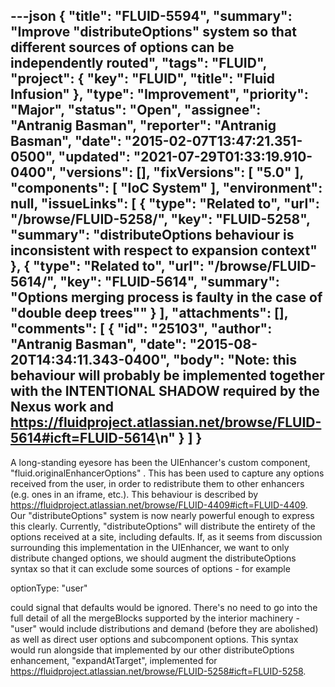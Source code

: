 ---json
{
  "title": "FLUID-5594",
  "summary": "Improve \"distributeOptions\" system so that different sources of options can be independently routed",
  "tags": "FLUID",
  "project": {
    "key": "FLUID",
    "title": "Fluid Infusion"
  },
  "type": "Improvement",
  "priority": "Major",
  "status": "Open",
  "assignee": "Antranig Basman",
  "reporter": "Antranig Basman",
  "date": "2015-02-07T13:47:21.351-0500",
  "updated": "2021-07-29T01:33:19.910-0400",
  "versions": [],
  "fixVersions": [
    "5.0"
  ],
  "components": [
    "IoC System"
  ],
  "environment": null,
  "issueLinks": [
    {
      "type": "Related to",
      "url": "/browse/FLUID-5258/",
      "key": "FLUID-5258",
      "summary": "distributeOptions behaviour is inconsistent with respect to expansion context"
    },
    {
      "type": "Related to",
      "url": "/browse/FLUID-5614/",
      "key": "FLUID-5614",
      "summary": "Options merging process is faulty in the case of \"double deep trees\""
    }
  ],
  "attachments": [],
  "comments": [
    {
      "id": "25103",
      "author": "Antranig Basman",
      "date": "2015-08-20T14:34:11.343-0400",
      "body": "Note: this behaviour will probably be implemented together with the INTENTIONAL SHADOW required by the Nexus work and <https://fluidproject.atlassian.net/browse/FLUID-5614#icft=FLUID-5614>\n"
    }
  ]
}
---
A long-standing eyesore has been the UIEnhancer's custom component, "fluid.originalEnhancerOptions" . This has been used to capture any options received from the user, in order to redistribute them to other enhancers (e.g. ones in an iframe, etc.). This behaviour is described by <https://fluidproject.atlassian.net/browse/FLUID-4409#icft=FLUID-4409>. Our "distributeOptions" system is now nearly powerful enough to express this clearly. Currently, "distributeOptions" will distribute the entirety of the options received at a site, including defaults. If, as it seems from discussion surrounding this implementation in the UIEnhancer, we want to only distribute changed options, we should augment the distributeOptions syntax so that it can exclude some sources of options - for example

optionType: "user"

could signal that defaults would be ignored. There's no need to go into the full detail of all the mergeBlocks supported by the interior machinery - "user" would include distributions and demand (before they are abolished) as well as direct user options and subcomponent options. This syntax would run alongside that implemented by our other distributeOptions enhancement, "expandAtTarget", implemented for <https://fluidproject.atlassian.net/browse/FLUID-5258#icft=FLUID-5258>.

        